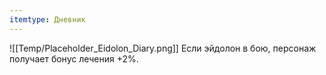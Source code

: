 ```yaml
---
itemtype: Дневник
---
```

![[Temp/Placeholder_Eidolon_Diary.png]]
Если эйдолон в бою, персонаж получает бонус лечения +2%.
